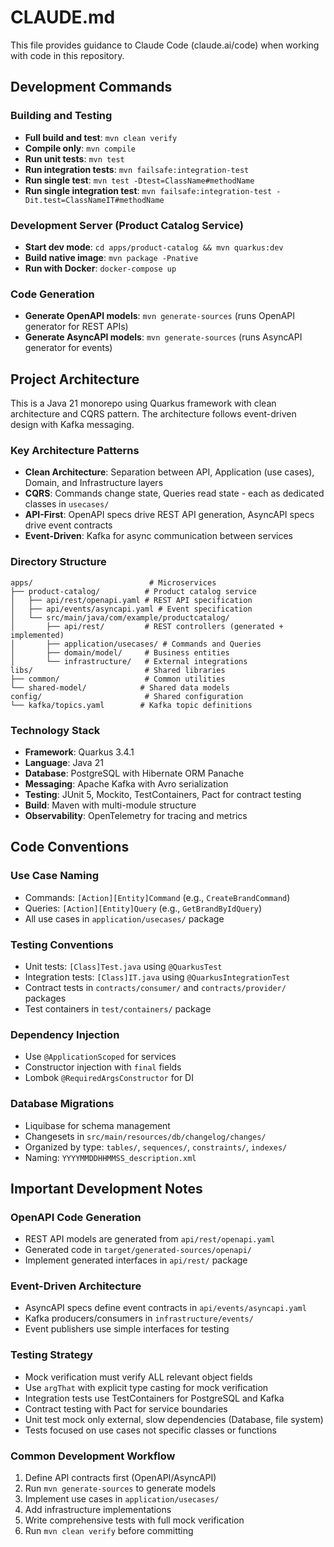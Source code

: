 # CLAUDE.md

This file provides guidance to Claude Code (claude.ai/code) when working with code in this repository.

## Development Commands

### Building and Testing
- **Full build and test**: `mvn clean verify`
- **Compile only**: `mvn compile`
- **Run unit tests**: `mvn test`
- **Run integration tests**: `mvn failsafe:integration-test`
- **Run single test**: `mvn test -Dtest=ClassName#methodName`
- **Run single integration test**: `mvn failsafe:integration-test -Dit.test=ClassNameIT#methodName`

### Development Server (Product Catalog Service)
- **Start dev mode**: `cd apps/product-catalog && mvn quarkus:dev`
- **Build native image**: `mvn package -Pnative`
- **Run with Docker**: `docker-compose up`

### Code Generation
- **Generate OpenAPI models**: `mvn generate-sources` (runs OpenAPI generator for REST APIs)
- **Generate AsyncAPI models**: `mvn generate-sources` (runs AsyncAPI generator for events)

## Project Architecture

This is a Java 21 monorepo using Quarkus framework with clean architecture and CQRS pattern. The architecture follows event-driven design with Kafka messaging.

### Key Architecture Patterns
- **Clean Architecture**: Separation between API, Application (use cases), Domain, and Infrastructure layers
- **CQRS**: Commands change state, Queries read state - each as dedicated classes in `usecases/`
- **API-First**: OpenAPI specs drive REST API generation, AsyncAPI specs drive event contracts
- **Event-Driven**: Kafka for async communication between services

### Directory Structure
```
apps/                          # Microservices
├── product-catalog/          # Product catalog service
│   ├── api/rest/openapi.yaml # REST API specification
│   ├── api/events/asyncapi.yaml # Event specification
│   └── src/main/java/com/example/productcatalog/
│       ├── api/rest/         # REST controllers (generated + implemented)
│       ├── application/usecases/ # Commands and Queries
│       ├── domain/model/     # Business entities
│       └── infrastructure/   # External integrations
libs/                         # Shared libraries
├── common/                   # Common utilities
└── shared-model/            # Shared data models
config/                       # Shared configuration
└── kafka/topics.yaml        # Kafka topic definitions
```

### Technology Stack
- **Framework**: Quarkus 3.4.1
- **Language**: Java 21
- **Database**: PostgreSQL with Hibernate ORM Panache
- **Messaging**: Apache Kafka with Avro serialization
- **Testing**: JUnit 5, Mockito, TestContainers, Pact for contract testing
- **Build**: Maven with multi-module structure
- **Observability**: OpenTelemetry for tracing and metrics

## Code Conventions

### Use Case Naming
- Commands: `[Action][Entity]Command` (e.g., `CreateBrandCommand`)
- Queries: `[Action][Entity]Query` (e.g., `GetBrandByIdQuery`)
- All use cases in `application/usecases/` package

### Testing Conventions
- Unit tests: `[Class]Test.java` using `@QuarkusTest`
- Integration tests: `[Class]IT.java` using `@QuarkusIntegrationTest`
- Contract tests in `contracts/consumer/` and `contracts/provider/` packages
- Test containers in `test/containers/` package

### Dependency Injection
- Use `@ApplicationScoped` for services
- Constructor injection with `final` fields
- Lombok `@RequiredArgsConstructor` for DI

### Database Migrations
- Liquibase for schema management
- Changesets in `src/main/resources/db/changelog/changes/`
- Organized by type: `tables/`, `sequences/`, `constraints/`, `indexes/`
- Naming: `YYYYMMDDHHMMSS_description.xml`

## Important Development Notes

### OpenAPI Code Generation
- REST API models are generated from `api/rest/openapi.yaml`
- Generated code in `target/generated-sources/openapi/`
- Implement generated interfaces in `api/rest/` package

### Event-Driven Architecture
- AsyncAPI specs define event contracts in `api/events/asyncapi.yaml`
- Kafka producers/consumers in `infrastructure/events/`
- Event publishers use simple interfaces for testing

### Testing Strategy
- Mock verification must verify ALL relevant object fields
- Use `argThat` with explicit type casting for mock verification
- Integration tests use TestContainers for PostgreSQL and Kafka
- Contract testing with Pact for service boundaries
- Unit test mock only external, slow dependencies (Database, file system)
- Tests focused on use cases not specific classes or functions

### Common Development Workflow
1. Define API contracts first (OpenAPI/AsyncAPI)
2. Run `mvn generate-sources` to generate models
3. Implement use cases in `application/usecases/`
4. Add infrastructure implementations
5. Write comprehensive tests with full mock verification
6. Run `mvn clean verify` before committing